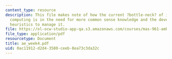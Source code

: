 ```yaml
---
content_type: resource
description: This file makes note of how the current ?bottle-neck? of intelligent
  computing is in the need for more common sense knowledge and the development of
  heuristics to manage it.
file: https://ol-ocw-studio-app-qa.s3.amazonaws.com/courses/mas-961-ambient-intelligence-spring-2005/0ac11912d2d43580ceeb8ea73c3da32c_ae_week4.pdf
file_type: application/pdf
resourcetype: Document
title: ae_week4.pdf
uid: 0ac11912-d2d4-3580-ceeb-8ea73c3da32c
---
```

